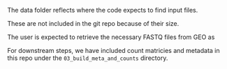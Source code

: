 The data folder reflects where the code expects to find input files. 

These are not included in the git repo because of their size. 

The user is expected to retrieve the necessary FASTQ files from GEO as 

For downstream steps, we have included count matricies and metadata in this repo 
under the `03_build_meta_and_counts` directory.
